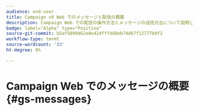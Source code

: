 ```yaml
---
audience: end-user
title: Campaign v8 Web でのメッセージと配信の概要
description: Campaign Web での配信の操作方法とメッセージの送信方法について説明します。
badge: label="Alpha" type="Positive"
source-git-commit: b5af5099d62e0e424fffdd8eb74d67f12777b0f2
workflow-type: tm+mt
source-wordcount: '33'
ht-degree: 0%

---
```


# Campaign Web でのメッセージの概要 {#gs-messages}
